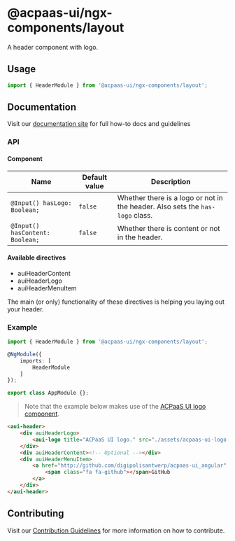 # @acpaas-ui/ngx-components/layout

A header component with logo.

## Usage

```typescript
import { HeaderModule } from '@acpaas-ui/ngx-components/layout';
```

## Documentation

Visit our [documentation site](https://acpaas-ui.digipolis.be/) for full how-to docs and guidelines

### API

#### Component

| Name         | Default value | Description |
| -----------  | ------ | -------------------------- |
| `@Input() hasLogo: Boolean;` | `false` | Whether there is a logo or not in the header. Also sets the `has-logo` class. |
| `@Input() hasContent: Boolean;` | `false` | Whether there is content or not in the header. |

#### Available directives

- auiHeaderContent
- auiHeaderLogo
- auiHeaderMenuItem

The main (or only) functionality of these directives is helping you laying out your header.

### Example

```typescript
import { HeaderModule } from '@acpaas-ui/ngx-components/layout';

@NgModule({
    imports: [
        HeaderModule
    ]
});

export class AppModule {};
```

> Note that the example below makes use of the [ACPaaS UI logo component](../../../../logo/README.md).

```html
<aui-header>
    <div auiHeaderLogo>
        <aui-logo title="ACPaaS UI logo." src="./assets/acpaas-ui-logo.svg" [link]="'/'"></aui-logo>
    </div>
    <div auiHeaderContent><!-- Optional --></div>
    <div auiHeaderMenuItem>
        <a href="http://github.com/digipolisantwerp/acpaas-ui_angular" class="a-button-negative o-header__button has-icon-left">
            <span class="fa fa-github"></span>GitHub
        </a>
    </div>
</aui-header>
```

## Contributing

Visit our [Contribution Guidelines](../../../../../CONTRIBUTING.md) for more information on how to contribute.
